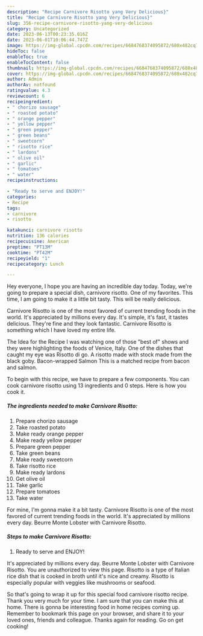 ```yaml
---
description: "Recipe Carnivore Risotto yang Very Delicious}"
title: "Recipe Carnivore Risotto yang Very Delicious}"
slug: 356-recipe-carnivore-risotto-yang-very-delicious
category: Uncategorized
date: 2023-06-13T00:23:35.016Z
date: 2023-06-01T10:06:44.747Z
image: https://img-global.cpcdn.com/recipes/6684768374095872/680x482cq70/carnivore-risotto-recipe-main-photo.jpg
hideToc: false
enableToc: true
enableTocContent: false
thumbnail: https://img-global.cpcdn.com/recipes/6684768374095872/680x482cq70/carnivore-risotto-recipe-main-photo.jpg
cover: https://img-global.cpcdn.com/recipes/6684768374095872/680x482cq70/carnivore-risotto-recipe-main-photo.jpg
author: Admin
authorAv: notfound
ratingvalue: 4.3
reviewcount: 6
recipeingredient:
- " chorizo sausage"
- " roasted potato"
- " orange pepper"
- " yellow pepper"
- " green pepper"
- " green beans"
- " sweetcorn"
- " risotto rice"
- " lardons"
- " olive oil"
- " garlic"
- " tomatoes"
- " water"
recipeinstructions:

- "Ready to serve and ENJOY!"
categories:
- Recipe
tags:
- carnivore
- risotto

katakunci: carnivore risotto 
nutrition: 136 calories
recipecuisine: American
preptime: "PT13M"
cooktime: "PT42M"
recipeyield: "1"
recipecategory: Lunch

---
```



Hey everyone, I hope you are having an incredible day today. Today, we're going to prepare a special dish, carnivore risotto. One of my favorites. This time, I am going to make it a little bit tasty. This will be really delicious.

Carnivore Risotto is one of the most favored of current trending foods in the world. It's appreciated by millions every day. It's simple, it's fast, it tastes delicious. They're fine and they look fantastic. Carnivore Risotto is something which I have loved my entire life.

The Idea for the Recipe I was watching one of those &#34;best of&#34; shows and they were highlighting the foods of Venice, Italy. One of the dishes that caught my eye was Risotto di go. A risotto made with stock made from the black goby. Bacon-wrapped Salmon This is a matched recipe from bacon and salmon.


To begin with this recipe, we have to prepare a few components. You can cook carnivore risotto using 13 ingredients and 0 steps. Here is how you cook it.

<!--inarticleads1-->

##### The ingredients needed to make Carnivore Risotto:

1. Prepare  chorizo sausage
1. Take  roasted potato
1. Make ready  orange pepper
1. Make ready  yellow pepper
1. Prepare  green pepper
1. Take  green beans
1. Make ready  sweetcorn
1. Take  risotto rice
1. Make ready  lardons
1. Get  olive oil
1. Take  garlic
1. Prepare  tomatoes
1. Take  water


For mine, I&#39;m gonna make it a bit tasty. Carnivore Risotto is one of the most favored of current trending foods in the world. It&#39;s appreciated by millions every day. Beurre Monte Lobster with Carnivore Risotto. 

<!--inarticleads2-->

##### Steps to make Carnivore Risotto:


1. Ready to serve and ENJOY!

It&#39;s appreciated by millions every day. Beurre Monte Lobster with Carnivore Risotto. You are unauthorized to view this page. Risotto is a type of Italian rice dish that is cooked in broth until it&#39;s nice and creamy. Risotto is especially popular with veggies like mushrooms or seafood. 

So that's going to wrap it up for this special food carnivore risotto recipe. Thank you very much for your time. I am sure that you can make this at home. There is gonna be interesting food in home recipes coming up. Remember to bookmark this page on your browser, and share it to your loved ones, friends and colleague. Thanks again for reading. Go on get cooking!
